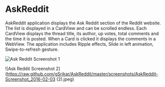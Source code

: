 # AskReddit
AskReddit application displays the Ask Reddit section of the Reddit website. The list is displayed in a CardView and can be scrolled endless. Each CardView displays the thread title, its author, up votes, total comments and the time it is posted. When a Card is clicked it displays the comments in a WebView. The application includes Ripple effects, Slide in left animation, Swipe-to-refresh gesture.

![Ask Reddit Screenshot 1](https://raw.github.com/gSrikar/AskReddit/master/screenshots/AskReddit-Screenshot_2016-02-03.jpeg)

![Ask Reddit Screenshot 2](https://raw.github.com/gSrikar/AskReddit/master/screenshots/AskReddit-Screenshot_2016-02-03 (2).jpeg)
